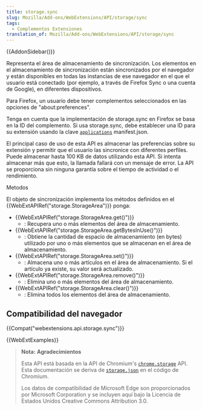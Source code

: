 ```yaml
---
title: storage.sync
slug: Mozilla/Add-ons/WebExtensions/API/storage/sync
tags:
  - Complementos Extensiones
translation_of: Mozilla/Add-ons/WebExtensions/API/storage/sync
---
```


{{AddonSidebar()}}

Representa el área de almacenamiento de sincronización. Los elementos en el almacenamiento de sincronización están sincronizados por el navegador y están disponibles en todas las instancias de ese navegador en el que el usuario está conectado (por ejemplo, a través de Firefox Sync o una cuenta de Google), en diferentes dispositivos.

Para Firefox, un usuario debe tener complementos seleccionados en las opciones de "about:preferences".

Tenga en cuenta que la implementación de storage.sync en Firefox se basa en la ID del complemento. Si usa storage.sync, debe establecer una ID para su extensión usando la clave [`applications`](/en-US/docs/Mozilla/Add-ons/WebExtensions/manifest.json/applications) manifest.json.

El principal caso de uso de esta API es almacenar las preferencias sobre su extensión y permitir que el usuario las sincronice con diferentes perfiles. Puede almacenar hasta 100 KB de datos utilizando esta API. Si intenta almacenar más que esto, la llamada fallará con un mensaje de error. La API se proporciona sin ninguna garantía sobre el tiempo de actividad o el rendimiento.

Metodos

El objeto de sincronización implementa los métodos definidos en el {{WebExtAPIRef("storage.StorageArea")}} ponga:

- {{WebExtAPIRef("storage.StorageArea.get()")}}
  - : Recupera uno o más elementos del área de almacenamiento.
- {{WebExtAPIRef("storage.StorageArea.getBytesInUse()")}}
  - : Obtiene la cantidad de espacio de almacenamiento (en bytes) utilizado por uno o más elementos que se almacenan en el área de almacenamiento.
- {{WebExtAPIRef("storage.StorageArea.set()")}}
  - : Almacena uno o más artículos en el área de almacenamiento. Si el artículo ya existe, su valor será actualizado.
- {{WebExtAPIRef("storage.StorageArea.remove()")}}
  - : Elimina uno o más elementos del área de almacenamiento.
- {{WebExtAPIRef("storage.StorageArea.clear()")}}
  - : Elimina todos los elementos del área de almacenamiento.

## Compatibilidad del navegador

{{Compat("webextensions.api.storage.sync")}}

{{WebExtExamples}}

> **Nota:** **Agradecimientos**
>
> Esta API está basada en la API de Chromium's [`chrome.storage`](https://developer.chrome.com/extensions/storage#property-sync) API. Esta documentación se deriva de [`storage.json`](https://chromium.googlesource.com/chromium/src/+/master/extensions/common/api/storage.json) en el código de Chromium.
>
> Los datos de compatibilidad de Microsoft Edge son proporcionados por Microsoft Corporation y se incluyen aquí bajo la Licencia de Estados Unidos Creative Commons Attribution 3.0.

<!--
// Copyright 2015 The Chromium Authors. All rights reserved.
//
// Redistribution and use in source and binary forms, with or without
// modification, are permitted provided that the following conditions are
// met:
//
//    * Redistributions of source code must retain the above copyright
// notice, this list of conditions and the following disclaimer.
//    * Redistributions in binary form must reproduce the above
// copyright notice, this list of conditions and the following disclaimer
// in the documentation and/or other materials provided with the
// distribution.
//    * Neither the name of Google Inc. nor the names of its
// contributors may be used to endorse or promote products derived from
// this software without specific prior written permission.
//
// THIS SOFTWARE IS PROVIDED BY THE COPYRIGHT HOLDERS AND CONTRIBUTORS
// "AS IS" AND ANY EXPRESS OR IMPLIED WARRANTIES, INCLUDING, BUT NOT
// LIMITED TO, THE IMPLIED WARRANTIES OF MERCHANTABILITY AND FITNESS FOR
// A PARTICULAR PURPOSE ARE DISCLAIMED. IN NO EVENT SHALL THE COPYRIGHT
// OWNER OR CONTRIBUTORS BE LIABLE FOR ANY DIRECT, INDIRECT, INCIDENTAL,
// SPECIAL, EXEMPLARY, OR CONSEQUENTIAL DAMAGES (INCLUDING, BUT NOT
// LIMITED TO, PROCUREMENT OF SUBSTITUTE GOODS OR SERVICES; LOSS OF USE,
// DATA, OR PROFITS; OR BUSINESS INTERRUPTION) HOWEVER CAUSED AND ON ANY
// THEORY OF LIABILITY, WHETHER IN CONTRACT, STRICT LIABILITY, OR TORT
// (INCLUDING NEGLIGENCE OR OTHERWISE) ARISING IN ANY WAY OUT OF THE USE
// OF THIS SOFTWARE, EVEN IF ADVISED OF THE POSSIBILITY OF SUCH DAMAGE.
-->
